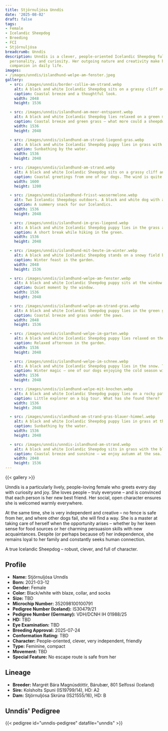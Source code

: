 ```yaml
---
title: Stjörnuljósa Unndís
date: '2025-08-02'
draft: false
tags:
- Female
- Icelandic Sheepdog
- Breeding
- FCI
- Stjörnuljósa
breadcrumb: Unndís
description: Unndís is a clever, people-oriented Icelandic Sheepdog full of energy,
  personality, and curiosity. Her outgoing nature and creativity make her a special
  companion in daily life.
images:
- /images/unndis/islandhund-welpe-am-fenster.jpeg
gallery:
  - src: /images/unndis/border-collie-am-strand.webp
    alt: A black and white Icelandic Sheepdog sits on a grassy cliff overlooking a stormy sea.
    caption: Coastal breeze and a thoughtful look.
    width: 2048
    height: 1536

  - src: /images/unndis/islandhund-am-meer-entspannt.webp
    alt: A black and white Icelandic Sheepdog lies relaxed on a green meadow by the coast. In the background, the calm sea stretches out under a cloudy sky.
    caption: Coastal breeze and green grass – what more could a sheepdog want?
    width: 1536
    height: 2048

  - src: /images/unndis/islandhund-am-strand-liegend-gras.webp
    alt: A black and white Icelandic Sheepdog puppy lies in grass with a blurred background of blue sky and water. The puppy looks directly into the camera and smiles with its tongue out.
    caption: Sunbathing by the water.
    width: 1536
    height: 2048

  - src: /images/unndis/islandhund-am-strand.webp
    alt: A black and white Icelandic Sheepdog sits on a grassy cliff and looks into the camera. In the background, the stormy sea and a sandy coast are visible.
    caption: Coastal greetings from one of our dogs. The wind is quite strong today.
    width: 1600
    height: 1200

  - src: /images/unndis/islandhund-frisst-wassermelone.webp
    alt: Two Icelandic Sheepdogs outdoors. A black and white dog with a red collar eats a slice of watermelon. A white dog stands next to it. The ground is covered in grass and leaves.
    caption: A summery snack for our Icelandics.
    width: 1536
    height: 2048

  - src: /images/unndis/islandhund-im-gras-liegend.webp
    alt: A black and white Icelandic Sheepdog puppy lies in the grass among small white wildflowers and rocks. It wears a turquoise collar and looks happily into the camera.
    caption: A short break while hiking in the green.
    width: 1536
    height: 2048

  - src: /images/unndis/islandhund-mit-beute-im-winter.webp
    alt: A black and white Icelandic Sheepdog stands on a snowy field biting a bone. The dog wears a blue tag collar.
    caption: Winter feast in the garden.
    width: 2048
    height: 1536

  - src: /images/unndis/islandhund-welpe-am-fenster.webp
    alt: A black and white Icelandic Sheepdog puppy sits at the window and looks longingly outside.
    caption: Quiet moment by the window.
    width: 1536
    height: 2048

  - src: /images/unndis/islandhund-welpe-am-strand-gras.webp
    alt: A black and white Icelandic Sheepdog puppy lies in the green grass at the beach, looking at the ground. The sea is visible in the background.
    caption: Coastal breeze and grass under the paws.
    width: 2048
    height: 1536

  - src: /images/unndis/islandhund-welpe-im-garten.webp
    alt: A black and white Icelandic Sheepdog puppy lies relaxed on the ground and looks directly into the camera. A bench and trees are blurred in the background.
    caption: Relaxed afternoon in the garden.
    width: 1536
    height: 2048

  - src: /images/unndis/islandhund-welpe-im-schnee.webp
    alt: A black and white Icelandic Sheepdog puppy lies in the snow. The puppy wears a blue dog tag and looks straight into the camera. Snow covers the pup’s head and paws. Blurred trees and a blue sky are in the background.
    caption: Winter magic – one of our dogs enjoying the cold season with snow in its fur.
    width: 1536
    height: 2048

  - src: /images/unndis/islandhund-welpe-mit-knochen.webp
    alt: A black and white Icelandic Sheepdog puppy lies on a rocky path chewing on a bone. Rocks and grass are visible in the background.
    caption: Little explorer on a big tour. What has she found there?
    width: 1536
    height: 2048

  - src: /images/unndis/slandhund-am-strand-gras-blauer-himmel.webp
    alt: A black and white Icelandic Sheepdog puppy lies in grass at the beach, smiling into the camera with its tongue out. The background shows a blue sky and the sea.
    caption: Sunbathing by the water.
    width: 1536
    height: 2048

  - src: /images/unndis/unndis-islandhund-am-strand.webp
    alt: A black and white Icelandic Sheepdog sits in grass with the blue sea in the background, smiling into the camera.
    caption: Coastal breeze and sunshine – we enjoy autumn at the sea.
    width: 2048
    height: 1536
---
```


{{< gallery >}}

Unndís is a particularly lively, people-loving female who greets every day with curiosity and joy. She loves people – truly everyone – and is convinced that each person is her new best friend. Her social, open character ensures she is welcomed warmly everywhere.

At the same time, she is very independent and creative – no fence is safe from her, and where other dogs fail, she will find a way. She is a master at taking care of herself when the opportunity arises – whether by her keen sense for food sources or her charming persuasion skills with new acquaintances. Despite (or perhaps because of) her independence, she remains loyal to her family and constantly seeks human connection.

A true Icelandic Sheepdog – robust, clever, and full of character.

## Profile

- **Name:** Stjörnuljósa Unndís
- **Born:** 2021-03-12
- **Gender:** Female
- **Color:** Black/white with blaze, collar, and socks
- **Size:** TBD
- **Microchip Number:** 352098100100791
- **Pedigree Number (Iceland):** IS30479/21
- **Pedigree Number (Germany):** VDH/DCNH IH 01988/25
- **HD:** TBD
- **Eye Examination:** TBD
- **Breeding Approval:** 2025-07-24
- **Conformation Rating:** TBD
- **Character:** People-oriented, clever, very independent, friendly
- **Type:** Feminine, compact
- **Movement:** TBD
- **Special Feature:** No escape route is safe from her

## Lineage

- **Breeder:** Margrét Bára Magnúsdóttir, Bárubær, 801 Selfossi (Iceland)
- **Sire:** Kolsholts Spuni (IS19799/14), HD: A2
- **Dam:** Stjörnuljósa Skrúna (IS21555/16), HD: B

## Unndís' Pedigree

{{< pedigree id="unndis-pedigree" datafile="unndis" >}}
